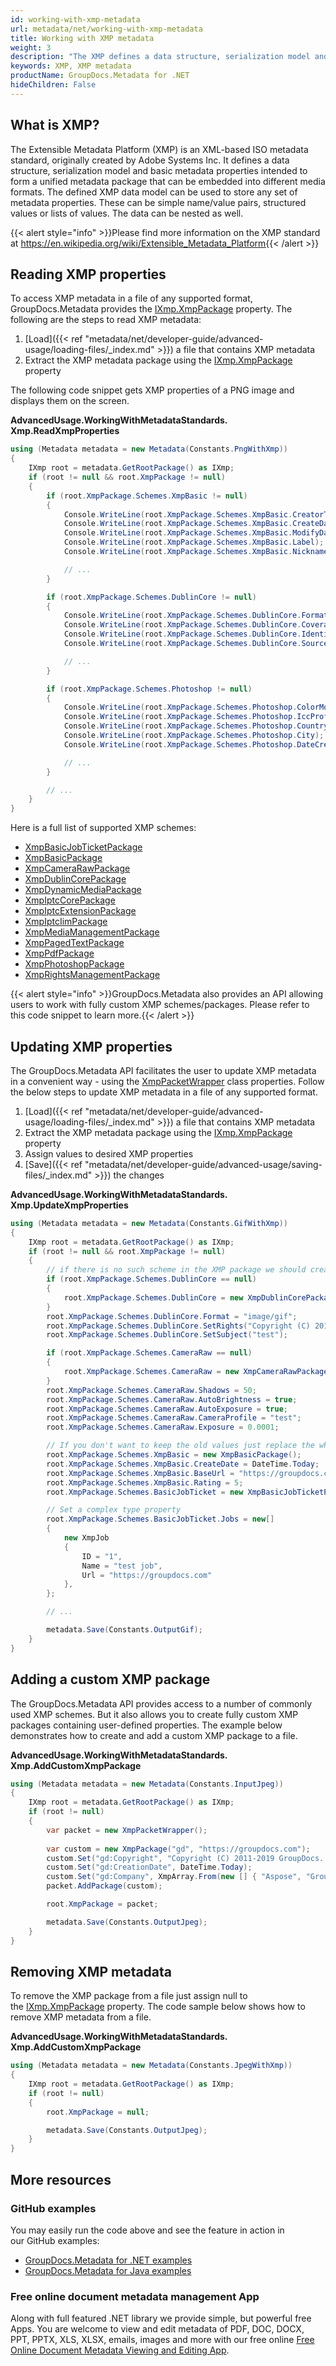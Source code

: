 ```yaml
---
id: working-with-xmp-metadata
url: metadata/net/working-with-xmp-metadata
title: Working with XMP metadata
weight: 3
description: "The XMP defines a data structure, serialization model and basic metadata properties intended to form a unified metadata package. To access XMP metadata in a file of any supported format, GroupDocs.Metadata provides the IXmp.XmpPackage property."
keywords: XMP, XMP metadata
productName: GroupDocs.Metadata for .NET
hideChildren: False
---
```

## What is XMP?

The Extensible Metadata Platform (XMP) is an XML-based ISO metadata standard, originally created by Adobe Systems Inc. It defines a data structure, serialization model and basic metadata properties intended to form a unified metadata package that can be embedded into different media formats. The defined XMP data model can be used to store any set of metadata properties. These can be simple name/value pairs, structured values or lists of values. The data can be nested as well.

{{< alert style="info" >}}Please find more information on the XMP standard at https://en.wikipedia.org/wiki/Extensible_Metadata_Platform{{< /alert >}}

## Reading XMP properties

To access XMP metadata in a file of any supported format, GroupDocs.Metadata provides the [IXmp.XmpPackage](https://apireference.groupdocs.com/net/metadata/groupdocs.metadata.standards.xmp/ixmp/properties/xmppackage) property. The following are the steps to read XMP metadata:

1.  [Load]({{< ref "metadata/net/developer-guide/advanced-usage/loading-files/_index.md" >}}) a file that contains XMP metadata
2.  Extract the XMP metadata package using the [IXmp.XmpPackage](https://apireference.groupdocs.com/net/metadata/groupdocs.metadata.standards.xmp/ixmp/properties/xmppackage) property

The following code snippet gets XMP properties of a PNG image and displays them on the screen. 

**AdvancedUsage.WorkingWithMetadataStandards.<WBR>Xmp.ReadXmpProperties**

```csharp
using (Metadata metadata = new Metadata(Constants.PngWithXmp))
{
	IXmp root = metadata.GetRootPackage() as IXmp;
	if (root != null && root.XmpPackage != null)
	{
		if (root.XmpPackage.Schemes.XmpBasic != null)
		{
			Console.WriteLine(root.XmpPackage.Schemes.XmpBasic.CreatorTool);
			Console.WriteLine(root.XmpPackage.Schemes.XmpBasic.CreateDate);
			Console.WriteLine(root.XmpPackage.Schemes.XmpBasic.ModifyDate);
			Console.WriteLine(root.XmpPackage.Schemes.XmpBasic.Label);
			Console.WriteLine(root.XmpPackage.Schemes.XmpBasic.Nickname);

			// ...
		}

		if (root.XmpPackage.Schemes.DublinCore != null)
		{
			Console.WriteLine(root.XmpPackage.Schemes.DublinCore.Format);
			Console.WriteLine(root.XmpPackage.Schemes.DublinCore.Coverage);
			Console.WriteLine(root.XmpPackage.Schemes.DublinCore.Identifier);
			Console.WriteLine(root.XmpPackage.Schemes.DublinCore.Source);

			// ...
		}

		if (root.XmpPackage.Schemes.Photoshop != null)
		{
			Console.WriteLine(root.XmpPackage.Schemes.Photoshop.ColorMode);
			Console.WriteLine(root.XmpPackage.Schemes.Photoshop.IccProfile);
			Console.WriteLine(root.XmpPackage.Schemes.Photoshop.Country);
			Console.WriteLine(root.XmpPackage.Schemes.Photoshop.City);
			Console.WriteLine(root.XmpPackage.Schemes.Photoshop.DateCreated);

			// ... 
		}

		// ...
	}
}
```

Here is a full list of supported XMP schemes:

*   [XmpBasicJobTicketPackage](https://apireference.groupdocs.com/net/metadata/groupdocs.metadata.standards.xmp.schemes/xmpbasicjobticketpackage)
*   [XmpBasicPackage](https://apireference.groupdocs.com/net/metadata/groupdocs.metadata.standards.xmp.schemes/xmpbasicpackage)
*   [XmpCameraRawPackage](https://apireference.groupdocs.com/net/metadata/groupdocs.metadata.standards.xmp.schemes/xmpcamerarawpackage)
*   [XmpDublinCorePackage](https://apireference.groupdocs.com/net/metadata/groupdocs.metadata.standards.xmp.schemes/xmpdublincorepackage)
*   [XmpDynamicMediaPackage](https://apireference.groupdocs.com/net/metadata/groupdocs.metadata.standards.xmp.schemes/xmpdynamicmediapackage)
*   [XmpIptcCorePackage](https://apireference.groupdocs.com/net/metadata/groupdocs.metadata.standards.xmp.schemes/xmpiptccorepackage)
*   [XmpIptcExtensionPackage](https://apireference.groupdocs.com/net/metadata/groupdocs.metadata.standards.xmp.schemes/xmpiptcextensionpackage)
*   [XmpIptcIimPackage](https://apireference.groupdocs.com/net/metadata/groupdocs.metadata.standards.xmp.schemes/xmpiptciimpackage)
*   [XmpMediaManagementPackage](https://apireference.groupdocs.com/net/metadata/groupdocs.metadata.standards.xmp.schemes/xmpmediamanagementpackage)
*   [XmpPagedTextPackage](https://apireference.groupdocs.com/net/metadata/groupdocs.metadata.standards.xmp.schemes/xmppagedtextpackage)
*   [XmpPdfPackage](https://apireference.groupdocs.com/net/metadata/groupdocs.metadata.standards.xmp.schemes/xmppdfpackage)
*   [XmpPhotoshopPackage](https://apireference.groupdocs.com/net/metadata/groupdocs.metadata.standards.xmp.schemes/xmpphotoshoppackage)
*   [XmpRightsManagementPackage](https://apireference.groupdocs.com/net/metadata/groupdocs.metadata.standards.xmp.schemes/xmprightsmanagementpackage)

{{< alert style="info" >}}GroupDocs.Metadata also provides an API allowing users to work with fully custom XMP schemes/packages. Please refer to this code snippet to learn more.{{< /alert >}}

## Updating XMP properties

The GroupDocs.Metadata API facilitates the user to update XMP metadata in a convenient way - using the [XmpPacketWrapper](https://apireference.groupdocs.com/net/metadata/groupdocs.metadata.standards.xmp/xmppacketwrapper) class properties. Follow the below steps to update XMP metadata in a file of any supported format.

1.  [Load]({{< ref "metadata/net/developer-guide/advanced-usage/loading-files/_index.md" >}}) a file that contains XMP metadata
2.  Extract the XMP metadata package using the [IXmp.XmpPackage](https://apireference.groupdocs.com/net/metadata/groupdocs.metadata.standards.xmp/ixmp/properties/xmppackage) property
3.  Assign values to desired XMP properties
4.  [Save]({{< ref "metadata/net/developer-guide/advanced-usage/saving-files/_index.md" >}}) the changes

**AdvancedUsage.WorkingWithMetadataStandards.<WBR>Xmp.UpdateXmpProperties**

```csharp
using (Metadata metadata = new Metadata(Constants.GifWithXmp))
{
	IXmp root = metadata.GetRootPackage() as IXmp;
	if (root != null && root.XmpPackage != null)
	{
		// if there is no such scheme in the XMP package we should create it
		if (root.XmpPackage.Schemes.DublinCore == null)
		{
			root.XmpPackage.Schemes.DublinCore = new XmpDublinCorePackage();
		}
		root.XmpPackage.Schemes.DublinCore.Format = "image/gif";
		root.XmpPackage.Schemes.DublinCore.SetRights("Copyright (C) 2011-2019 GroupDocs. All Rights Reserved");
		root.XmpPackage.Schemes.DublinCore.SetSubject("test");

		if (root.XmpPackage.Schemes.CameraRaw == null)
		{
			root.XmpPackage.Schemes.CameraRaw = new XmpCameraRawPackage();
		}
		root.XmpPackage.Schemes.CameraRaw.Shadows = 50;
		root.XmpPackage.Schemes.CameraRaw.AutoBrightness = true;
		root.XmpPackage.Schemes.CameraRaw.AutoExposure = true;
		root.XmpPackage.Schemes.CameraRaw.CameraProfile = "test";
		root.XmpPackage.Schemes.CameraRaw.Exposure = 0.0001;

		// If you don't want to keep the old values just replace the whole scheme
		root.XmpPackage.Schemes.XmpBasic = new XmpBasicPackage();
		root.XmpPackage.Schemes.XmpBasic.CreateDate = DateTime.Today;
		root.XmpPackage.Schemes.XmpBasic.BaseUrl = "https://groupdocs.com";
		root.XmpPackage.Schemes.XmpBasic.Rating = 5;
		root.XmpPackage.Schemes.BasicJobTicket = new XmpBasicJobTicketPackage();

		// Set a complex type property
		root.XmpPackage.Schemes.BasicJobTicket.Jobs = new[]
		{
			new XmpJob
			{
				ID = "1",
				Name = "test job",
				Url = "https://groupdocs.com"
			},
		};

		// ... 

		metadata.Save(Constants.OutputGif);
	}
}
```

## Adding a custom XMP package

The GroupDocs.Metadata API provides access to a number of commonly used XMP schemes. But it also allows you to create fully custom XMP packages containing user-defined properties. The example below demonstrates how to create and add a custom XMP package to a file.

**AdvancedUsage.WorkingWithMetadataStandards.<WBR>Xmp.AddCustomXmpPackage**

```csharp
using (Metadata metadata = new Metadata(Constants.InputJpeg))
{
	IXmp root = metadata.GetRootPackage() as IXmp;
	if (root != null)
	{
		var packet = new XmpPacketWrapper();
		
		var custom = new XmpPackage("gd", "https://groupdocs.com");
		custom.Set("gd:Copyright", "Copyright (C) 2011-2019 GroupDocs. All Rights Reserved.");
		custom.Set("gd:CreationDate", DateTime.Today);
		custom.Set("gd:Company", XmpArray.From(new [] { "Aspose", "GroupDocs" }, XmpArrayType.Ordered));
		packet.AddPackage(custom);

		root.XmpPackage = packet;

		metadata.Save(Constants.OutputJpeg);
	}
}
```

## Removing XMP metadata

To remove the XMP package from a file just assign null to the [IXmp.XmpPackage](https://apireference.groupdocs.com/net/metadata/groupdocs.metadata.standards.xmp/ixmp/properties/xmppackage) property. The code sample below shows how to remove XMP metadata from a file.

**AdvancedUsage.WorkingWithMetadataStandards.<WBR>Xmp.AddCustomXmpPackage**

```csharp
using (Metadata metadata = new Metadata(Constants.JpegWithXmp))
{
	IXmp root = metadata.GetRootPackage() as IXmp;
	if (root != null)
	{
		root.XmpPackage = null;

		metadata.Save(Constants.OutputJpeg);
	}
}
```

## More resources
### GitHub examples
You may easily run the code above and see the feature in action in our GitHub examples:
*   [GroupDocs.Metadata for .NET examples](https://github.com/groupdocs-metadata/GroupDocs.Metadata-for-.NET)    
*   [GroupDocs.Metadata for Java examples](https://github.com/groupdocs-metadata/GroupDocs.Metadata-for-Java)    

### Free online document metadata management App
Along with full featured .NET library we provide simple, but powerful free Apps.
You are welcome to view and edit metadata of PDF, DOC, DOCX, PPT, PPTX, XLS, XLSX, emails, images and more with our free online [Free Online Document Metadata Viewing and Editing App](https://products.groupdocs.app/metadata).